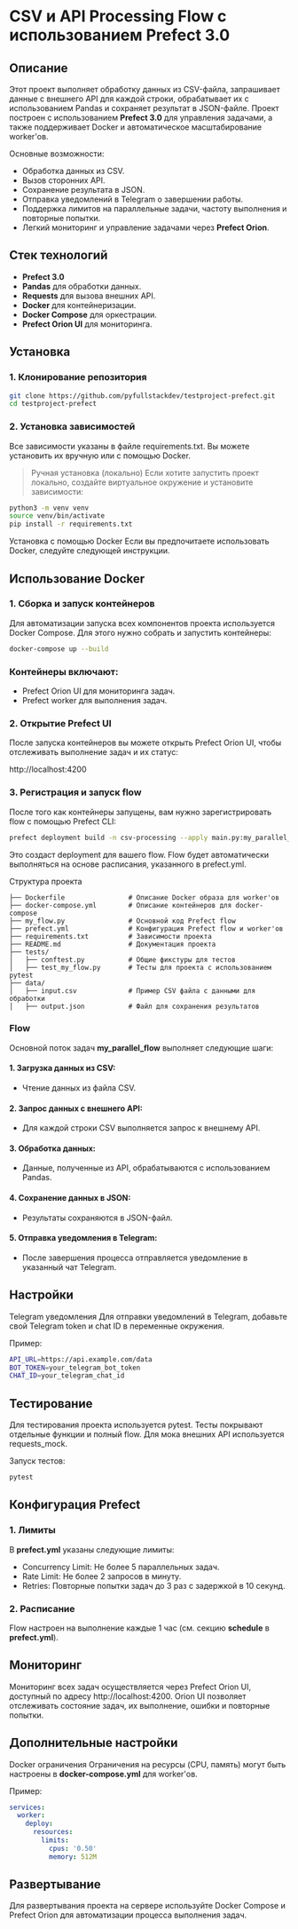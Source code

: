 # CSV и API Processing Flow с использованием Prefect 3.0

## Описание
Этот проект выполняет обработку данных из CSV-файла, запрашивает данные с внешнего API для каждой строки, обрабатывает их с использованием Pandas и сохраняет результат в JSON-файле. Проект построен с использованием **Prefect 3.0** для управления задачами, а также поддерживает Docker и автоматическое масштабирование worker'ов.

Основные возможности:
- Обработка данных из CSV.
- Вызов сторонних API.
- Сохранение результата в JSON.
- Отправка уведомлений в Telegram о завершении работы.
- Поддержка лимитов на параллельные задачи, частоту выполнения и повторные попытки.
- Легкий мониторинг и управление задачами через **Prefect Orion**.

## Стек технологий

- **Prefect 3.0**
- **Pandas** для обработки данных.
- **Requests** для вызова внешних API.
- **Docker** для контейнеризации.
- **Docker Compose** для оркестрации.
- **Prefect Orion UI** для мониторинга.

## Установка

### 1. Клонирование репозитория

```bash
git clone https://github.com/pyfullstackdev/testproject-prefect.git
cd testproject-prefect
```

### 2. Установка зависимостей

Все зависимости указаны в файле requirements.txt. Вы можете установить их вручную или с помощью Docker.

> Ручная установка (локально)
Если хотите запустить проект локально, создайте виртуальное окружение и установите зависимости:

```bash
python3 -m venv venv
source venv/bin/activate
pip install -r requirements.txt
```

Установка с помощью Docker
Если вы предпочитаете использовать Docker, следуйте следующей инструкции.

## Использование Docker
### 1. Сборка и запуск контейнеров
Для автоматизации запуска всех компонентов проекта используется Docker Compose. Для этого нужно собрать и запустить контейнеры:

```bash
docker-compose up --build
```

### Контейнеры включают:
* Prefect Orion UI для мониторинга задач.
* Prefect worker для выполнения задач.

### 2. Открытие Prefect UI
После запуска контейнеров вы можете открыть Prefect Orion UI, чтобы отслеживать выполнение задач и их статус:

http://localhost:4200

### 3. Регистрация и запуск flow
После того как контейнеры запущены, вам нужно зарегистрировать flow с помощью Prefect CLI:

```bash
prefect deployment build -n csv-processing --apply main.py:my_parallel_flow
```

Это создаст deployment для вашего flow. Flow будет автоматически выполняться на основе расписания, указанного в prefect.yml.

Структура проекта
```text
├── Dockerfile                # Описание Docker образа для worker'ов
├── docker-compose.yml        # Описание контейнеров для docker-compose
├── my_flow.py                # Основной код Prefect flow
├── prefect.yml               # Конфигурация Prefect flow и worker'ов
├── requirements.txt          # Зависимости проекта
├── README.md                 # Документация проекта
├── tests/
│   ├── conftest.py           # Общие фикстуры для тестов
│   ├── test_my_flow.py       # Тесты для проекта с использованием pytest
├── data/
│   ├── input.csv             # Пример CSV файла с данными для обработки
│   ├── output.json           # Файл для сохранения результатов
```

### Flow
Основной поток задач **my_parallel_flow** выполняет следующие шаги:

#### 1. Загрузка данных из CSV:
* Чтение данных из файла CSV.
#### 2. Запрос данных с внешнего API:
* Для каждой строки CSV выполняется запрос к внешнему API.
#### 3. Обработка данных:
* Данные, полученные из API, обрабатываются с использованием Pandas.
#### 4. Сохранение данных в JSON:
* Результаты сохраняются в JSON-файл.
#### 5. Отправка уведомления в Telegram:
* После завершения процесса отправляется уведомление в указанный чат Telegram.

## Настройки
Telegram уведомления
Для отправки уведомлений в Telegram, добавьте свой Telegram token и chat ID в переменные окружения.

Пример:
```bash
API_URL=https://api.example.com/data
BOT_TOKEN=your_telegram_bot_token
CHAT_ID=your_telegram_chat_id
```

## Тестирование
Для тестирования проекта используется pytest. Тесты покрывают отдельные функции и полный flow. Для мока внешних API используется requests_mock.

Запуск тестов:
```bash
pytest
```

## Конфигурация Prefect
### 1. Лимиты
В **prefect.yml** указаны следующие лимиты:
* Concurrency Limit: Не более 5 параллельных задач.
* Rate Limit: Не более 2 запросов в минуту.
* Retries: Повторные попытки задач до 3 раз с задержкой в 10 секунд.

### 2. Расписание
Flow настроен на выполнение каждые 1 час (см. секцию **schedule** в **prefect.yml**).

## Мониторинг
Мониторинг всех задач осуществляется через Prefect Orion UI, доступный по адресу http://localhost:4200. Orion UI позволяет отслеживать состояние задач, их выполнение, ошибки и повторные попытки.

## Дополнительные настройки
Docker ограничения
Ограничения на ресурсы (CPU, память) могут быть настроены в **docker-compose.yml** для worker'ов.

Пример:

```yaml
services:
  worker:
    deploy:
      resources:
        limits:
          cpus: '0.50'
          memory: 512M
```

## Развертывание
Для развертывания проекта на сервере используйте Docker Compose и Prefect Orion для автоматизации процесса выполнения задач.
